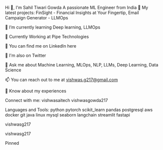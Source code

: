  Hi 👋, I'm Sahil Tiwari Gowda
A passionate ML Engineer from India
🔭 My latest projects: FinSight - Financial Insights at Your Fingertip, Email Campaign Generator - LLMOps

🌱 I’m currently learning Deep learning, LLMOps

💪 Currently Working at Pipe Technologies

🤝 You can find me on LinkedIn here

🐥 I'm also on Twitter

💬 Ask me about Machine Learning, MLOps, NLP, LLMs, Deep Learning, Data Science

📫 You can reach out to me at vishwas.g217@gmail.com

📄 Know about my experiences

Connect with me:
vishwasaitech vishwasgowda217

Languages and Tools:
python pytorch scikit_learn pandas postgresql aws docker git java linux mysql seaborn langchain streamlit fastapi

vishwasg217

vishwasg217

Pinned
